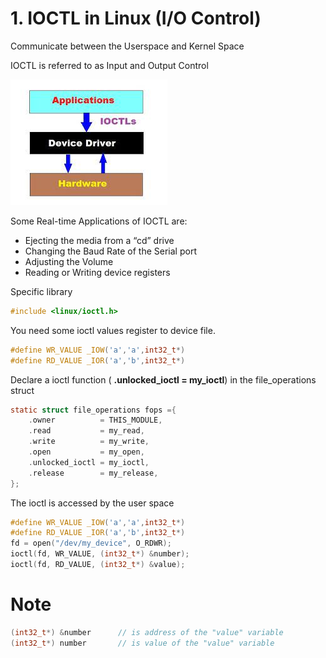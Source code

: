 # 1. IOCTL in Linux (I/O Control)

Communicate between the Userspace and Kernel Space

IOCTL is referred to as Input and Output Control

![image info](./Image/ioctl.png)

Some Real-time Applications of IOCTL are:
+	Ejecting the media from a “cd” drive
+	Changing the Baud Rate of the Serial port
+	Adjusting the Volume
+	Reading or Writing device registers

Specific library

```c
#include <linux/ioctl.h>
```

You need some ioctl values register to device file. 

```c
#define WR_VALUE _IOW('a','a',int32_t*)
#define RD_VALUE _IOR('a','b',int32_t*)
```

Declare a ioctl function ( **.unlocked_ioctl = my_ioctl**) in the file_operations struct

```c
static struct file_operations fops ={
    .owner          = THIS_MODULE,
    .read           = my_read,
    .write          = my_write,
    .open           = my_open,
    .unlocked_ioctl = my_ioctl,
    .release        = my_release,
};
```

The ioctl is accessed by the user space

```c
#define WR_VALUE _IOW('a','a',int32_t*)
#define RD_VALUE _IOR('a','b',int32_t*)
fd = open("/dev/my_device", O_RDWR);
ioctl(fd, WR_VALUE, (int32_t*) &number); 
ioctl(fd, RD_VALUE, (int32_t*) &value);
```

# Note

```c
(int32_t*) &number		// is address of the "value" variable
(int32_t*) number		// is value of the "value" variable
```
